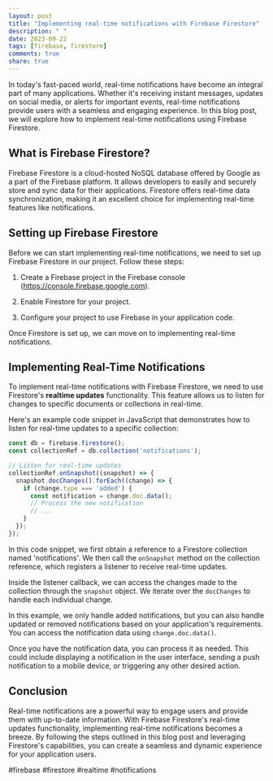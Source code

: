 ```yaml
---
layout: post
title: "Implementing real-time notifications with Firebase Firestore"
description: " "
date: 2023-09-22
tags: [firebase, firestore]
comments: true
share: true
---
```


In today's fast-paced world, real-time notifications have become an integral part of many applications. Whether it's receiving instant messages, updates on social media, or alerts for important events, real-time notifications provide users with a seamless and engaging experience. In this blog post, we will explore how to implement real-time notifications using Firebase Firestore.

## What is Firebase Firestore?

Firebase Firestore is a cloud-hosted NoSQL database offered by Google as a part of the Firebase platform. It allows developers to easily and securely store and sync data for their applications. Firestore offers real-time data synchronization, making it an excellent choice for implementing real-time features like notifications.

## Setting up Firebase Firestore

Before we can start implementing real-time notifications, we need to set up Firebase Firestore in our project. Follow these steps:

1. Create a Firebase project in the Firebase console (https://console.firebase.google.com).

2. Enable Firestore for your project.

3. Configure your project to use Firebase in your application code.

Once Firestore is set up, we can move on to implementing real-time notifications.

## Implementing Real-Time Notifications

To implement real-time notifications with Firebase Firestore, we need to use Firestore's **realtime updates** functionality. This feature allows us to listen for changes to specific documents or collections in real-time.

Here's an example code snippet in JavaScript that demonstrates how to listen for real-time updates to a specific collection:

```javascript
const db = firebase.firestore();
const collectionRef = db.collection('notifications');

// Listen for real-time updates
collectionRef.onSnapshot((snapshot) => {
  snapshot.docChanges().forEach((change) => {
    if (change.type === 'added') {
      const notification = change.doc.data();
      // Process the new notification
      // ...
    }
  });
});
```

In this code snippet, we first obtain a reference to a Firestore collection named 'notifications'. We then call the `onSnapshot` method on the collection reference, which registers a listener to receive real-time updates.

Inside the listener callback, we can access the changes made to the collection through the `snapshot` object. We iterate over the `docChanges` to handle each individual change.

In this example, we only handle added notifications, but you can also handle updated or removed notifications based on your application's requirements. You can access the notification data using `change.doc.data()`.

Once you have the notification data, you can process it as needed. This could include displaying a notification in the user interface, sending a push notification to a mobile device, or triggering any other desired action.

## Conclusion

Real-time notifications are a powerful way to engage users and provide them with up-to-date information. With Firebase Firestore's real-time updates functionality, implementing real-time notifications becomes a breeze. By following the steps outlined in this blog post and leveraging Firestore's capabilities, you can create a seamless and dynamic experience for your application users.

#firebase #firestore #realtime #notifications